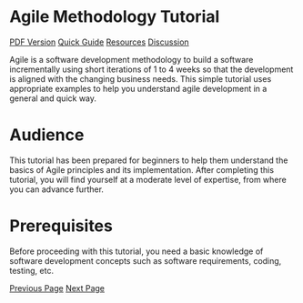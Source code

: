 # Agile Methodology Tutorial
[PDF Version](../agile/agile_pdf_version.md)
[Quick Guide](../agile/agile_quick_guide.md)
[Resources](../agile/agile_useful_resources.md)
[Discussion](../agile/agile_discussion.md)

Agile is a software development methodology to build a software incrementally using short iterations of 1 to 4 weeks so that the development is aligned with the changing business needs. This simple tutorial uses appropriate examples to help you understand agile development in a general and quick way.

# Audience
This tutorial has been prepared for beginners to help them understand the basics of Agile principles and its implementation. After completing this tutorial, you will find yourself at a moderate level of expertise, from where you can advance further.

# Prerequisites
Before proceeding with this tutorial, you need a basic knowledge of software development concepts such as software requirements, coding, testing, etc.


[Previous Page](../agile/index.md) [Next Page](../agile/agile_primer.md) 
